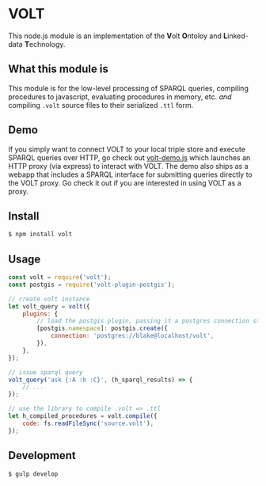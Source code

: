 # VOLT


This node.js module is an implementation of the **V**olt **O**ntoloy and **L**inked-data **T**echnology.


## What this module is
This module is for the low-level processing of SPARQL queries, compiling procedures to javascript, evaluating procedures in memory, etc. *and* compiling `.volt` source files to their serialized `.ttl` form.


## Demo
If you simply want to connect VOLT to your local triple store and execute SPARQL queries over HTTP, go check out [volt-demo.js](https://github.com/blake-regalia/volt-demo.js) which launches an HTTP proxy (via express) to interact with VOLT. The demo also ships as a webapp that includes a SPARQL interface for submitting queries directly to the VOLT proxy. Go check it out if you are interested in using VOLT as a proxy.


## Install
```sh
$ npm install volt
```


## Usage
```js
const volt = require('volt');
const postgis = require('volt-plugin-postgis');

// create volt instance
let volt_query = volt({
    plugins: {
        // load the postgis plugin, passing it a postgres connection string to a db
		[postgis.namespace]: postgis.create({
			connection: 'postgres://blake@localhost/volt',
		}),
    },
});

// issue sparql query
volt_query('ask {:A :b :C}', (h_sparql_results) => {
    // ...
});

// use the library to compile .volt => .ttl
let h_compiled_procedures = volt.compile({
    code: fs.readFileSync('source.volt'),
});
```


## Development

```sh
$ gulp develop
```
